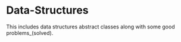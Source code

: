 # Data-Structures
 This includes data structures abstract classes along with some good problems_(solved). 
